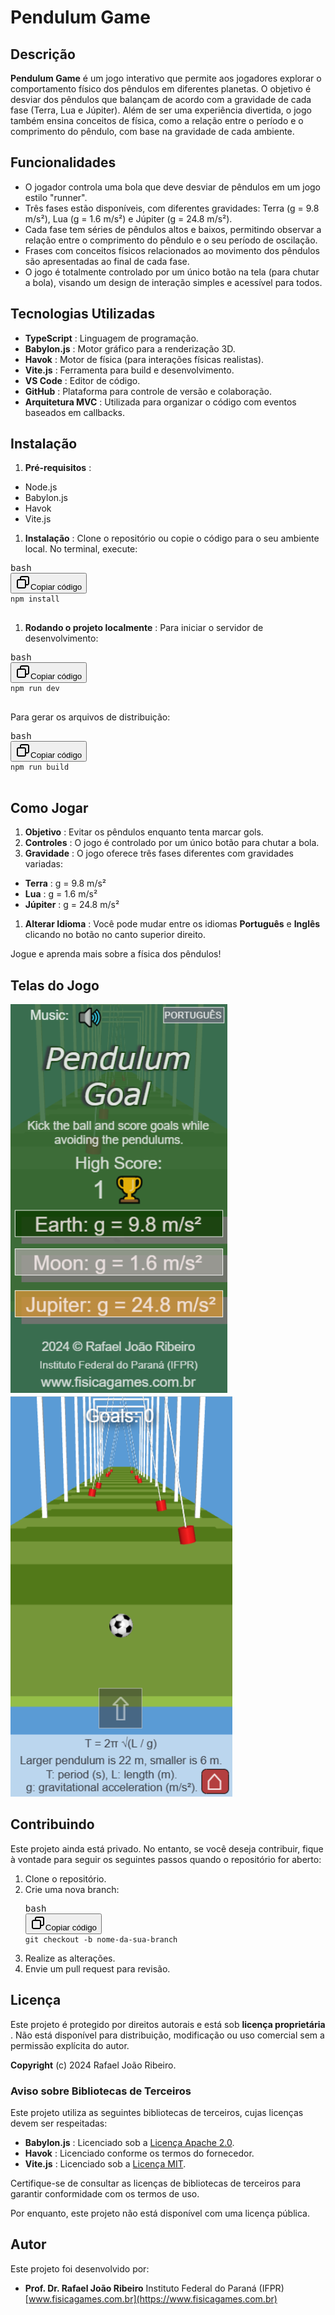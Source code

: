 # Pendulum Game

## Descrição

**Pendulum Game** é um jogo interativo que permite aos jogadores explorar o comportamento físico dos pêndulos em diferentes planetas. O objetivo é desviar dos pêndulos que balançam de acordo com a gravidade de cada fase (Terra, Lua e Júpiter). Além de ser uma experiência divertida, o jogo também ensina conceitos de física, como a relação entre o período e o comprimento do pêndulo, com base na gravidade de cada ambiente.

## Funcionalidades

* O jogador controla uma bola que deve desviar de pêndulos em um jogo estilo "runner".
* Três fases estão disponíveis, com diferentes gravidades: Terra (g = 9.8 m/s²), Lua (g = 1.6 m/s²) e Júpiter (g = 24.8 m/s²).
* Cada fase tem séries de pêndulos altos e baixos, permitindo observar a relação entre o comprimento do pêndulo e o seu período de oscilação.
* Frases com conceitos físicos relacionados ao movimento dos pêndulos são apresentadas ao final de cada fase.
* O jogo é totalmente controlado por um único botão na tela (para chutar a bola), visando um design de interação simples e acessível para todos.

## Tecnologias Utilizadas

* **TypeScript** : Linguagem de programação.
* **Babylon.js** : Motor gráfico para a renderização 3D.
* **Havok** : Motor de física (para interações físicas realistas).
* **Vite.js** : Ferramenta para build e desenvolvimento.
* **VS Code** : Editor de código.
* **GitHub** : Plataforma para controle de versão e colaboração.
* **Arquitetura MVC** : Utilizada para organizar o código com eventos baseados em callbacks.

## Instalação

1. **Pré-requisitos** :

* Node.js
* Babylon.js
* Havok
* Vite.js

1. **Instalação** :
   Clone o repositório ou copie o código para o seu ambiente local.
   No terminal, execute:

<pre class="!overflow-visible"><div class="contain-inline-size rounded-md border-[0.5px] border-token-border-medium relative bg-token-sidebar-surface-primary dark:bg-gray-950"><div class="flex items-center text-token-text-secondary px-4 py-2 text-xs font-sans justify-between rounded-t-md h-9 bg-token-sidebar-surface-primary dark:bg-token-main-surface-secondary select-none">bash</div><div class="sticky top-9 md:top-[5.75rem]"><div class="absolute bottom-0 right-2 flex h-9 items-center"><div class="flex items-center rounded bg-token-sidebar-surface-primary px-2 font-sans text-xs text-token-text-secondary dark:bg-token-main-surface-secondary"><span class="" data-state="closed"><button class="flex gap-1 items-center select-none py-1"><svg width="24" height="24" viewBox="0 0 24 24" fill="none" xmlns="http://www.w3.org/2000/svg" class="icon-sm"><path fill-rule="evenodd" clip-rule="evenodd" d="M7 5C7 3.34315 8.34315 2 10 2H19C20.6569 2 22 3.34315 22 5V14C22 15.6569 20.6569 17 19 17H17V19C17 20.6569 15.6569 22 14 22H5C3.34315 22 2 20.6569 2 19V10C2 8.34315 3.34315 7 5 7H7V5ZM9 7H14C15.6569 7 17 8.34315 17 10V15H19C19.5523 15 20 14.5523 20 14V5C20 4.44772 19.5523 4 19 4H10C9.44772 4 9 4.44772 9 5V7ZM5 9C4.44772 9 4 9.44772 4 10V19C4 19.5523 4.44772 20 5 20H14C14.5523 20 15 19.5523 15 19V10C15 9.44772 14.5523 9 14 9H5Z" fill="currentColor"></path></svg>Copiar código</button></span></div></div></div><div class="overflow-y-auto p-4" dir="ltr"><code class="!whitespace-pre hljs language-bash">npm install
   </code></div></div></pre>

1. **Rodando o projeto localmente** :
   Para iniciar o servidor de desenvolvimento:

<pre class="!overflow-visible"><div class="contain-inline-size rounded-md border-[0.5px] border-token-border-medium relative bg-token-sidebar-surface-primary dark:bg-gray-950"><div class="flex items-center text-token-text-secondary px-4 py-2 text-xs font-sans justify-between rounded-t-md h-9 bg-token-sidebar-surface-primary dark:bg-token-main-surface-secondary select-none">bash</div><div class="sticky top-9 md:top-[5.75rem]"><div class="absolute bottom-0 right-2 flex h-9 items-center"><div class="flex items-center rounded bg-token-sidebar-surface-primary px-2 font-sans text-xs text-token-text-secondary dark:bg-token-main-surface-secondary"><span class="" data-state="closed"><button class="flex gap-1 items-center select-none py-1"><svg width="24" height="24" viewBox="0 0 24 24" fill="none" xmlns="http://www.w3.org/2000/svg" class="icon-sm"><path fill-rule="evenodd" clip-rule="evenodd" d="M7 5C7 3.34315 8.34315 2 10 2H19C20.6569 2 22 3.34315 22 5V14C22 15.6569 20.6569 17 19 17H17V19C17 20.6569 15.6569 22 14 22H5C3.34315 22 2 20.6569 2 19V10C2 8.34315 3.34315 7 5 7H7V5ZM9 7H14C15.6569 7 17 8.34315 17 10V15H19C19.5523 15 20 14.5523 20 14V5C20 4.44772 19.5523 4 19 4H10C9.44772 4 9 4.44772 9 5V7ZM5 9C4.44772 9 4 9.44772 4 10V19C4 19.5523 4.44772 20 5 20H14C14.5523 20 15 19.5523 15 19V10C15 9.44772 14.5523 9 14 9H5Z" fill="currentColor"></path></svg>Copiar código</button></span></div></div></div><div class="overflow-y-auto p-4" dir="ltr"><code class="!whitespace-pre hljs language-bash">npm run dev
   </code></div></div></pre>

   Para gerar os arquivos de distribuição:

<pre class="!overflow-visible"><div class="contain-inline-size rounded-md border-[0.5px] border-token-border-medium relative bg-token-sidebar-surface-primary dark:bg-gray-950"><div class="flex items-center text-token-text-secondary px-4 py-2 text-xs font-sans justify-between rounded-t-md h-9 bg-token-sidebar-surface-primary dark:bg-token-main-surface-secondary select-none">bash</div><div class="sticky top-9 md:top-[5.75rem]"><div class="absolute bottom-0 right-2 flex h-9 items-center"><div class="flex items-center rounded bg-token-sidebar-surface-primary px-2 font-sans text-xs text-token-text-secondary dark:bg-token-main-surface-secondary"><span class="" data-state="closed"><button class="flex gap-1 items-center select-none py-1"><svg width="24" height="24" viewBox="0 0 24 24" fill="none" xmlns="http://www.w3.org/2000/svg" class="icon-sm"><path fill-rule="evenodd" clip-rule="evenodd" d="M7 5C7 3.34315 8.34315 2 10 2H19C20.6569 2 22 3.34315 22 5V14C22 15.6569 20.6569 17 19 17H17V19C17 20.6569 15.6569 22 14 22H5C3.34315 22 2 20.6569 2 19V10C2 8.34315 3.34315 7 5 7H7V5ZM9 7H14C15.6569 7 17 8.34315 17 10V15H19C19.5523 15 20 14.5523 20 14V5C20 4.44772 19.5523 4 19 4H10C9.44772 4 9 4.44772 9 5V7ZM5 9C4.44772 9 4 9.44772 4 10V19C4 19.5523 4.44772 20 5 20H14C14.5523 20 15 19.5523 15 19V10C15 9.44772 14.5523 9 14 9H5Z" fill="currentColor"></path></svg>Copiar código</button></span></div></div></div><div class="overflow-y-auto p-4" dir="ltr"><code class="!whitespace-pre hljs language-bash">npm run build
   </code></div></div></pre>

## Como Jogar

1. **Objetivo** : Evitar os pêndulos enquanto tenta marcar gols.
2. **Controles** : O jogo é controlado por um único botão para chutar a bola.
3. **Gravidade** : O jogo oferece três fases diferentes com gravidades variadas:

* **Terra** : g = 9.8 m/s²
* **Lua** : g = 1.6 m/s²
* **Júpiter** : g = 24.8 m/s²

1. **Alterar Idioma** : Você pode mudar entre os idiomas **Português** e **Inglês** clicando no botão no canto superior direito.

Jogue e aprenda mais sobre a física dos pêndulos!

## Telas do Jogo

![1732456458234](image/README/1732456458234.png)  ![1732456469003](image/README/1732456469003.png)


## Contribuindo

Este projeto ainda está privado. No entanto, se você deseja contribuir, fique à vontade para seguir os seguintes passos quando o repositório for aberto:

1. Clone o repositório.
2. Crie uma nova branch:
   <pre class="!overflow-visible"><div class="contain-inline-size rounded-md border-[0.5px] border-token-border-medium relative bg-token-sidebar-surface-primary dark:bg-gray-950"><div class="flex items-center text-token-text-secondary px-4 py-2 text-xs font-sans justify-between rounded-t-md h-9 bg-token-sidebar-surface-primary dark:bg-token-main-surface-secondary select-none">bash</div><div class="sticky top-9 md:top-[5.75rem]"><div class="absolute bottom-0 right-2 flex h-9 items-center"><div class="flex items-center rounded bg-token-sidebar-surface-primary px-2 font-sans text-xs text-token-text-secondary dark:bg-token-main-surface-secondary"><span class="" data-state="closed"><button class="flex gap-1 items-center select-none py-1"><svg width="24" height="24" viewBox="0 0 24 24" fill="none" xmlns="http://www.w3.org/2000/svg" class="icon-sm"><path fill-rule="evenodd" clip-rule="evenodd" d="M7 5C7 3.34315 8.34315 2 10 2H19C20.6569 2 22 3.34315 22 5V14C22 15.6569 20.6569 17 19 17H17V19C17 20.6569 15.6569 22 14 22H5C3.34315 22 2 20.6569 2 19V10C2 8.34315 3.34315 7 5 7H7V5ZM9 7H14C15.6569 7 17 8.34315 17 10V15H19C19.5523 15 20 14.5523 20 14V5C20 4.44772 19.5523 4 19 4H10C9.44772 4 9 4.44772 9 5V7ZM5 9C4.44772 9 4 9.44772 4 10V19C4 19.5523 4.44772 20 5 20H14C14.5523 20 15 19.5523 15 19V10C15 9.44772 14.5523 9 14 9H5Z" fill="currentColor"></path></svg>Copiar código</button></span></div></div></div><div class="overflow-y-auto p-4" dir="ltr"><code class="!whitespace-pre hljs language-bash">git checkout -b nome-da-sua-branch
   </code></div></div></pre>
3. Realize as alterações.
4. Envie um pull request para revisão.

## Licença

Este projeto é protegido por direitos autorais e está sob  **licença proprietária** . Não está disponível para distribuição, modificação ou uso comercial sem a permissão explícita do autor.

**Copyright** (c) 2024 Rafael João Ribeiro.

### Aviso sobre Bibliotecas de Terceiros

Este projeto utiliza as seguintes bibliotecas de terceiros, cujas licenças devem ser respeitadas:

* **Babylon.js** : Licenciado sob a [Licença Apache 2.0](https://www.apache.org/licenses/LICENSE-2.0).
* **Havok** : Licenciado conforme os termos do fornecedor.
* **Vite.js** : Licenciado sob a [Licença MIT]().

Certifique-se de consultar as licenças de bibliotecas de terceiros para garantir conformidade com os termos de uso.

Por enquanto, este projeto não está disponível com uma licença pública.

## Autor

Este projeto foi desenvolvido por:

* **Prof. Dr. Rafael João Ribeiro**
  Instituto Federal do Paraná (IFPR)
  [www.fisicagames.com.br](https://www.fisicagames.com.br)
